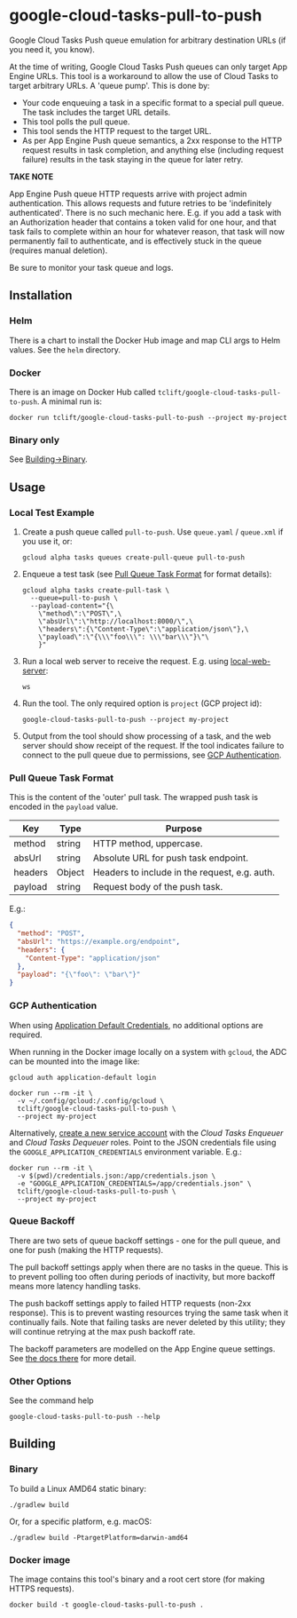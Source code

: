 # google-cloud-tasks-pull-to-push

Google Cloud Tasks Push queue emulation for arbitrary destination URLs (if you need it, you know).

At the time of writing, Google Cloud Tasks Push queues can only target App Engine URLs. This tool is a workaround to
allow the use of Cloud Tasks to target arbitrary URLs. A 'queue pump'. This is done by:

 * Your code enqueuing a task in a specific format to a special pull queue. The task includes the target URL details.
 * This tool polls the pull queue.
 * This tool sends the HTTP request to the target URL.
 * As per App Engine Push queue semantics, a 2xx response to the HTTP request results in task completion, and anything
   else (including request failure) results in the task staying in the queue for later retry.

**TAKE NOTE**

App Engine Push queue HTTP requests arrive with project admin authentication. This allows requests and future retries to
be 'indefinitely authenticated'. There is no such mechanic here. E.g. if you add a task with an Authorization header
that contains a token valid for one hour, and that task fails to complete within an hour for whatever reason, that task
will now permanently fail to authenticate, and is effectively stuck in the queue (requires manual deletion).

Be sure to monitor your task queue and logs.


## Installation

### Helm

There is a chart to install the Docker Hub image and map CLI args to Helm values. See the `helm` directory.

### Docker

There is an image on Docker Hub called `tclift/google-cloud-tasks-pull-to-push`. A minimal run is:

    docker run tclift/google-cloud-tasks-pull-to-push --project my-project

### Binary only

See [Building→Binary](#binary).


## Usage

### Local Test Example

 1. Create a push queue called `pull-to-push`. Use `queue.yaml` / `queue.xml` if you use it, or:

        gcloud alpha tasks queues create-pull-queue pull-to-push

 2. Enqueue a test task (see [Pull Queue Task Format](#pull-queue-task-format) for format details):

        gcloud alpha tasks create-pull-task \
          --queue=pull-to-push \
          --payload-content="{\
            \"method\":\"POST\",\
            \"absUrl\":\"http://localhost:8000/\",\
            \"headers\":{\"Content-Type\":\"application/json\"},\
            \"payload\":\"{\\\"foo\\\": \\\"bar\\\"}\"\
            }"

 3. Run a local web server to receive the request. E.g. using
    [local-web-server](https://github.com/lwsjs/local-web-server):

        ws

 4. Run the tool. The only required option is `project` (GCP project id):

        google-cloud-tasks-pull-to-push --project my-project

 5. Output from the tool should show processing of a task, and the web server should show receipt of the request. If the
    tool indicates failure to connect to the pull queue due to permissions, see
    [GCP Authentication](#gcp-authentication).

### Pull Queue Task Format

This is the content of the 'outer' pull task. The wrapped push task is encoded in the `payload` value.

| Key     | Type   | Purpose                                       |
|---------|--------|-----------------------------------------------|
| method  | string | HTTP method, uppercase.                       |
| absUrl  | string | Absolute URL for push task endpoint.          |
| headers | Object | Headers to include in the request, e.g. auth. |
| payload | string | Request body of the push task.                |

E.g.:

```json
{
  "method": "POST",
  "absUrl": "https://example.org/endpoint",
  "headers": {
    "Content-Type": "application/json"
  },
  "payload": "{\"foo\": \"bar\"}"
}
```

### GCP Authentication

When using
[Application Default Credentials](https://cloud.google.com/docs/authentication/production#providing_credentials_to_your_application),
no additional options are required.

When running in the Docker image locally on a system with `gcloud`, the ADC can be mounted into the image like:

    gcloud auth application-default login

    docker run --rm -it \
      -v ~/.config/gcloud:/.config/gcloud \
      tclift/google-cloud-tasks-pull-to-push \
      --project my-project

Alternatively, [create a new service account](https://cloud.google.com/docs/authentication/getting-started) with the
*Cloud Tasks Enqueuer* and *Cloud Tasks Dequeuer* roles. Point to the JSON credentials file using the
`GOOGLE_APPLICATION_CREDENTIALS` environment variable. E.g.:

    docker run --rm -it \
      -v $(pwd)/credentials.json:/app/credentials.json \
      -e "GOOGLE_APPLICATION_CREDENTIALS=/app/credentials.json" \
      tclift/google-cloud-tasks-pull-to-push \
      --project my-project

### Queue Backoff

There are two sets of queue backoff settings - one for the pull queue, and one for push (making the HTTP requests).

The pull backoff settings apply when there are no tasks in the queue. This is to prevent polling too often during
periods of inactivity, but more backoff means more latency handling tasks.

The push backoff settings apply to failed HTTP requests (non-2xx response). This is to prevent wasting resources trying
the same task when it continually fails. Note that failing tasks are never deleted by this utility; they will continue
retrying at the max push backoff rate.

The backoff parameters are modelled on the App Engine queue settings. See
[the docs there](https://cloud.google.com/appengine/docs/standard/go/taskqueue/push/retrying-tasks) for more detail.

### Other Options

See the command help

    google-cloud-tasks-pull-to-push --help


## Building

### Binary

To build a Linux AMD64 static binary:

    ./gradlew build

Or, for a specific platform, e.g. macOS:

    ./gradlew build -PtargetPlatform=darwin-amd64

### Docker image

The image contains this tool's binary and a root cert store (for making HTTPS requests).

    docker build -t google-cloud-tasks-pull-to-push .
